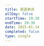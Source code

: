```yaml
---
title: 英语单词
allDay: false
startTime: 19:30
endTime: 20:30
date: 2025-01-14
completed: false
type: single
---
```

